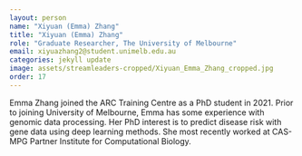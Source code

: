 ```yaml
---
layout: person
name: "Xiyuan (Emma) Zhang"
title: "Xiyuan (Emma) Zhang"
role: "Graduate Researcher, The University of Melbourne"
email: xiyuazhang2@student.unimelb.edu.au
categories: jekyll update
image: assets/streamleaders-cropped/Xiyuan_Emma_Zhang_cropped.jpg
order: 17
---
```

Emma Zhang joined the ARC Training Centre as a PhD student in 2021. Prior to joining University of Melbourne, Emma has some experience with genomic data processing. Her PhD interest is to predict disease risk with gene data using deep learning methods. She most recently worked at CAS-MPG Partner Institute for Computational Biology.

